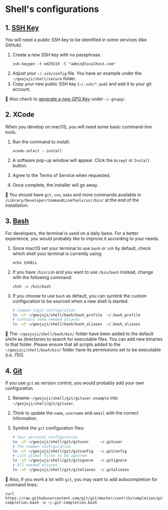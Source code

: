 # Shell's configurations

## 1. [SSH Key](https://help.github.com/articles/connecting-to-github-with-ssh/)

You will need a public SSH key to be identified in some services (like GitHub).

1. Create a new SSH key with no passphrase.
    ```
    ssh-keygen -t ed25519 -C "admin@localhost.com"
    ```
2. Adjust your `~/.ssh/config` file. You have an example under the `~/geojuji/shell/secure` folder.
3. Copy your new public SSH key (`~/.ssh/*.pub`) and add it to your git account.

:memo: Also check to [generate a new GPG Key](https://docs.github.com/en/authentication/managing-commit-signature-verification/generating-a-new-gpg-key) under `~/.gnupg/`.

## 2. XCode

When you develop on macOS, you will need some basic command-line tools.

1. Run the command to install:

    ```
    xcode-select --install
    ```

1. A software pop-up window will appear. Click the `Accept` or `Install` button.
1. Agree to the Terms of Service when requested.
1. Once complete, the installer will go away.

:memo: You should have `git`, `svn`, `make` and more commands available in `/Library/Developer/CommandLineTools/usr/bin/` at the end of the installation.

## 3. [Bash](https://www.gnu.org/software/bash/)

For developers, the terminal is used on a daily basis.
For a better experience, you would probably like to improve it according to your needs.

1. Since macOS set your terminal to use `bash` or `zsh` by default, check which shell your terminal is currently using:

    ```
    echo $SHELL
    ```

1. If you have `/bin/zsh` and you want to use `/bin/bash` instead, change with the following command:

    ```
    chsh -s /bin/bash
    ```

1. If you choose to use `bash` as default, you can symlink the custom configuration to be sourced when a new shell is started:

    ```bash
    # Common login configuration
    ln -sf ~/geojuji/shell/bash/bash_profile  ~/.bash_profile
    # Contains some needed aliases
    ln -sf ~/geojuji/shell/bash/bash_aliases  ~/.bash_aliases
    ```

:memo: The `~/geojuji/shell/bash/bin/` folder have been added to the default `$PATH` as directories to search for executable files. You can add new binaries to that folder. Please ensure that all scripts added to the `~/geojuji/shell/bash/bin/` folder have its permissions set to be executable (i.e. 755).

## 4. [Git](https://git-scm.com/)

If you use `git` as version control, you would probably add your own configuration.

1. Rename `~/geojuji/shell/git/gituser.example` into `~/geojuji/shell/git/gituser`.
2. Think to update the `name`, `username` and `email` with the correct information.
3. Symlink the `git` configuration files:

    ```bash
    # Your personal configuration
    ln -sf ~/geojuji/shell/git/gituser     ~/.gituser
    # The common configuration
    ln -sf ~/geojuji/shell/git/gitconfig   ~/.gitconfig
    # List global files to be ignored
    ln -sf ~/geojuji/shell/git/gitignore   ~/.gitignore
    # All needed aliases
    ln -sf ~/geojuji/shell/git/gitaliases  ~/.gitaliases
    ```

:memo: Also, if you work a lot with `git`, you may want to add autocompletion for command lines:

```
curl https://raw.githubusercontent.com/git/git/master/contrib/completion/git-completion.bash -o ~/.git-completion.bash
```
